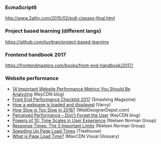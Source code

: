 ### EcmaScript6
http://www.2ality.com/2015/02/es6-classes-final.html

### Project based learning (different langs)
https://github.com/tuvttran/project-based-learning

### Frontend handbook 2017
https://frontendmasters.com/books/front-end-handbook/2017/

### Website performance
- [14 Important Website Performance Metrics You Should Be Analyzing](https://www.keycdn.com/blog/website-performance-metrics/) (KeyCDN blog) 
- [Front End Performance Checklist 2017](https://www.smashingmagazine.com/2016/12/front-end-performance-checklist-2017-pdf-pages/) (Smashing Magazine)
- [How a webpage is loaded and displayed](https://varvy.com/pagespeed/display.html) (Varvy) 
- [How Slow is Too Slow in 2016?](https://www.webdesignerdepot.com/2016/02/how-slow-is-too-slow-in-2016/) (WebDesignerDepot.com)
- [Perceived Performance – Don’t Forget the User](https://www.keycdn.com/blog/perceived-performance/) (KeyCDN blog) 
- [Powers of 10: Time Scales in User Experience](https://www.nngroup.com/articles/powers-of-10-time-scales-in-ux/) (Nielsen Norman Group)
- [Response Times: The 3 Important Limits](https://www.nngroup.com/articles/response-times-3-important-limits/) (Nielsen Norman Group)
- [Speeding Up Page Load Times](http://blog.teamtreehouse.com/speeding-up-page-load-times) (Treehouse) 
- [What is Page Load Time?](https://www.maxcdn.com/one/visual-glossary/page-load-time/) (MaxCDN Visual Glossary)
